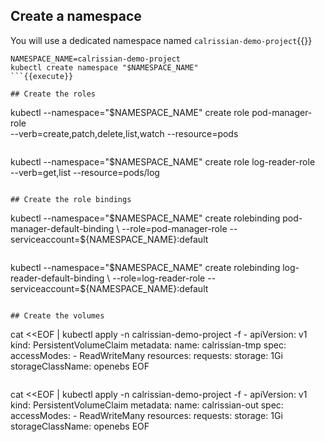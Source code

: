 ## Create a namespace 

You will use a dedicated namespace named `calrissian-demo-project`{{}}

```
NAMESPACE_NAME=calrissian-demo-project
kubectl create namespace "$NAMESPACE_NAME"
```{{execute}}

## Create the roles 

```
kubectl --namespace="$NAMESPACE_NAME" create role pod-manager-role \
  --verb=create,patch,delete,list,watch --resource=pods
```{{execute}}

```
kubectl --namespace="$NAMESPACE_NAME" create role log-reader-role \
  --verb=get,list --resource=pods/log
```{{execute}}

## Create the role bindings

```
kubectl --namespace="$NAMESPACE_NAME" create rolebinding pod-manager-default-binding \
  --role=pod-manager-role --serviceaccount=${NAMESPACE_NAME}:default
```{{execute}}

```
kubectl --namespace="$NAMESPACE_NAME" create rolebinding log-reader-default-binding \
  --role=log-reader-role --serviceaccount=${NAMESPACE_NAME}:default
```{{execute}}

## Create the volumes

```
cat <<EOF | kubectl apply -n calrissian-demo-project -f -
apiVersion: v1
kind: PersistentVolumeClaim
metadata:
  name: calrissian-tmp
spec:
  accessModes:
    - ReadWriteMany
  resources:
    requests:
      storage: 1Gi
  storageClassName: openebs
EOF
```{{execute}}

```
cat <<EOF | kubectl apply -n calrissian-demo-project -f -
apiVersion: v1
kind: PersistentVolumeClaim
metadata:
  name: calrissian-out
spec:
  accessModes:
    - ReadWriteMany
  resources:
    requests:
      storage: 1Gi
  storageClassName: openebs
EOF
```{{execute}}